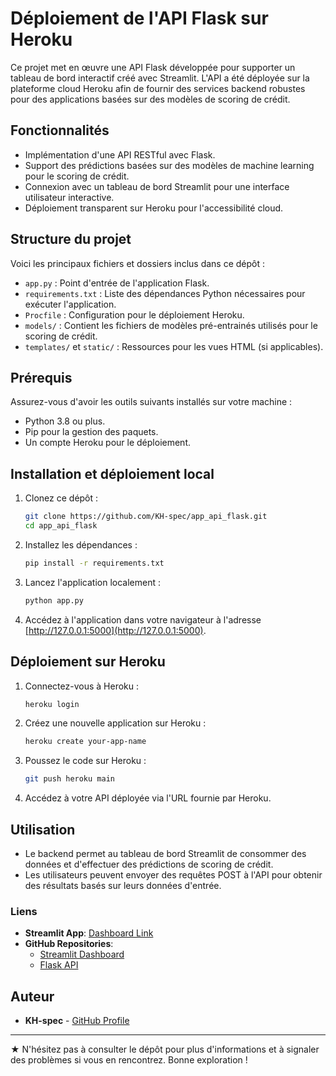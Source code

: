 # Déploiement de l'API Flask sur Heroku

Ce projet met en œuvre une API Flask développée pour supporter un tableau de bord interactif créé avec Streamlit. L'API a été déployée sur la plateforme cloud Heroku afin de fournir des services backend robustes pour des applications basées sur des modèles de scoring de crédit.

## Fonctionnalités
- Implémentation d'une API RESTful avec Flask.
- Support des prédictions basées sur des modèles de machine learning pour le scoring de crédit.
- Connexion avec un tableau de bord Streamlit pour une interface utilisateur interactive.
- Déploiement transparent sur Heroku pour l'accessibilité cloud.

## Structure du projet

Voici les principaux fichiers et dossiers inclus dans ce dépôt :

- `app.py` : Point d'entrée de l'application Flask.
- `requirements.txt` : Liste des dépendances Python nécessaires pour exécuter l'application.
- `Procfile` : Configuration pour le déploiement Heroku.
- `models/` : Contient les fichiers de modèles pré-entrainés utilisés pour le scoring de crédit.
- `templates/` et `static/` : Ressources pour les vues HTML (si applicables).

## Prérequis

Assurez-vous d'avoir les outils suivants installés sur votre machine :

- Python 3.8 ou plus.
- Pip pour la gestion des paquets.
- Un compte Heroku pour le déploiement.

## Installation et déploiement local

1. Clonez ce dépôt :
   ```bash
   git clone https://github.com/KH-spec/app_api_flask.git
   cd app_api_flask
   ```

2. Installez les dépendances :
   ```bash
   pip install -r requirements.txt
   ```

3. Lancez l'application localement :
   ```bash
   python app.py
   ```

4. Accédez à l'application dans votre navigateur à l'adresse [http://127.0.0.1:5000](http://127.0.0.1:5000).

## Déploiement sur Heroku

1. Connectez-vous à Heroku :
   ```bash
   heroku login
   ```

2. Créez une nouvelle application sur Heroku :
   ```bash
   heroku create your-app-name
   ```

3. Poussez le code sur Heroku :
   ```bash
   git push heroku main
   ```

4. Accédez à votre API déployée via l'URL fournie par Heroku.

## Utilisation

- Le backend permet au tableau de bord Streamlit de consommer des données et d'effectuer des prédictions de scoring de crédit.
- Les utilisateurs peuvent envoyer des requêtes POST à l'API pour obtenir des résultats basés sur leurs données d'entrée.

### Liens
- **Streamlit App**: [Dashboard Link](https://bit.ly/dashboard3hkDxiN)
- **GitHub Repositories**:
  - [Streamlit Dashboard](https://github.com/KH-spec/Implement-a-Loan-Scoring-Model-P7)
  - [Flask API](https://github.com/KH-spec/app_api_flask)

## Auteur

- **KH-spec** - [GitHub Profile](https://github.com/KH-spec)

---

★ N'hésitez pas à consulter le dépôt pour plus d'informations et à signaler des problèmes si vous en rencontrez. Bonne exploration !
